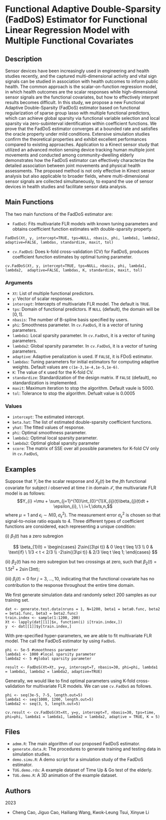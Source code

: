 # Functional Adaptive Double-Sparsity (FadDoS) Estimator for Functional Linear Regression Model with Multiple Functional Covariates 

## Description
Sensor devices have been increasingly used in engineering and health studies recently, and the captured multi-dimensional activity and vital sign signals can be studied in association with health outcomes to inform public health. The common approach is the scalar-on-function regression model, in which health outcomes are the scalar responses while high-dimensional sensor signals are the functional covariates, but how to effectively interpret results becomes difficult. In this study, we propose a new Functional Adaptive Double-Sparsity (FadDoS) estimator based on functional regularization of sparse group lasso with multiple functional predictors, which can achieve global sparsity via functional variable selection and local sparsity via zero-subinterval identification within coefficient functions. We prove that the FadDoS estimator converges at a bounded rate and satisfies the oracle property under mild conditions. Extensive simulation studies confirm the theoretical properties and exhibit excellent performances compared to existing approaches. Application to a Kinect sensor study that utilized an advanced motion sensing device tracking human multiple joint movements and conducted among community-dwelling elderly demonstrates how the FadDoS estimator can effectively characterize the detailed association between joint movements and physical health assessments. The proposed method is not only effective in Kinect sensor analysis but also applicable to broader fields, where multi-dimensional sensor signals are collected simultaneously, to expand the use of sensor devices in health studies and facilitate sensor data analysis.


## Main Functions
The two main functions of the FadDoS estimator are:

* `FadDoS`: Fits multivariate FLR models with known tuning parameters and obtains coefficient function estimates with double-sparsity property.

```
FadDoS(Xt, y, intercept=TRUE, tps=NULL, nbasis, phi, lambda1, lambda2, adaptive=FALSE, lambdas, standardize, maxit, tol)
```

* `cv.FadDoS`: Does k-fold cross-validation (CV) for FadDoS, produces coefficient function estimates by optimal tuning parameter. 

```
cv.FadDoS(Xt, y, intercept=TRUE, tps=NULL, nbasis, phi, lambda1, lambda2,  adaptive=FALSE, lambdas, K, standardize, maxit, tol)
```
### Arguments
* `Xt`: List of multiple functional predictors. 
* `y`: Vector of scalar responses. 
* `intercept`: Intercepts of multivariate FLR model. The default is `TRUE`.
* `tps`: Domain of functional predictors. If `NULL` (default), the domain will be $[0,1]$. 
* `nbasis`: The number of B-spline basis specified by users. 
* `phi`: Smoothness parameter. In `cv.FadDoS`, it is a vector of tuning parameters. 
* `lambda1`: Local sparsity parameter. In `cv.FadDoS`, it is a vector of tuning parameters. 
* `lambda2`: Global sparsity parameter. In `cv.FadDoS`, it is a vector of tuning parameters. 
* `adaptive`: Adaptive penalization is used. If `FALSE`, it is FDoS estimator. 
* `lambdas`: Tuning parameters for initial estimators for computing adaptive weights. Default values are `c(1e-3,1e-4,1e-5,1e-6)`.
* `K`: The value of `K` used for the K-fold CV.
* `standardize`: Standardization of the design matrix. If `FALSE` (default), no standardization is implemented.
* `maxit`: Maximum iteration to stop the algorithm. Default vaule is 5000.
* `tol`: Tolerance to stop the algorithm. Defualt value is 0.0005

### Values
* `intercept`: The estimated intercept. 
* `beta.hat`:  The list of estimated double-sparsity coefficient functions.
* `yhat`: The fitted values of response.
* `phi`: Optimal smoothness parameter. 
* `lambda1`: Optimal local sparsity parameter. 
* `lambda2`: Optimal global sparsity parameter
* `score`:  The matrix of SSE over all possible parameters for K-fold CV only in `cv.FadDoS`, 

## Examples

Suppose that $Y_{i}$ be the scalar response and $X_{ij}(t)$ be the $j$th functional covariate for subject $i$ observed at time $t$ in domain $\mathcal{T}$, the multivariate FLR model is as follows:
$$Y_{i}  =\mu + \sum_{j=1}^{10}\int_{0}^{1}X_{ij}(t)\beta_{j}(t)dt + \epsilon_{i}, \ \ i=1,\dots,n,$$
 where $\mu=1$ and $\epsilon_{i} \sim N(0,\sigma_{\epsilon}^{2})$. The measurement error $\sigma^{2}_{\epsilon}$  is chosen so that signal-to-noise ratio equals to 4. Three different types of coefficient functions are considered, each representing a unique condition: 
 
(i) $\beta_{1}(t)$ has a zero subregion

$$
\beta_{1}(t) = \begin{cases}
    2\sin{(3\pi t)} & 0 \leq t \leq 1/3 \\
    0 & \text{if} \ 1/3 < t < 2/3 \\
    -2\sin{(3\pi t)} & 2/3 \leq t \leq 1;
\end{cases}
$$

(ii) $\beta_{2}(t)$ has no zero subregion but two crossings at zero, such that $\beta_{2}(t) = 1.5t^{2} + 2\sin{(3\pi t)}$; 

(iii) $\beta_{j}(t)=0$ for $j=3,\dots,10$, indicating that the functional covariate has no contribution to the response throughout the entire time domain. 

We first generate simulation data and randomly select 200 samples as our training set.
```
dat <- generate.test.data(nruns = 1, N=1200, beta1 = beta0.func, beta2 = beta1.func, beta3 = beta2.func)
train.index <- sample(1:1200, 200)
Xt <- lapply(dat[[1]]$x, function(i) i[train.index,])
y  <- dat[[1]]$y[train.index,] 
```

With pre-specified hyper-parameters, we are able to fit multivariate FLR model. The call the FadDoS estimator by using `FadDoS`.

```
phi <- 5e-5 #smoothness parameter
lambda1 <- 1000 #local sparsity parameter
lambda2 <- 5 #global sparsity parameter

result <- FadDoS(Xt=Xt, y=y, intercept=T, nbasis=30, phi=phi, lambda1 = lambda1, lambda2 = lambda2, adaptive=TRUE)
```
Generally, we would like to find optimal parameters using K-fold cross-validation for multivariate FLR models. We can use 	`cv.FadDoS` as follows. 

```
phi <- seq(3e-5, 7-5, length.out=5)
lambda1 <- seq(1000, 1200, length.out=5)
lambda2 <- seq(3, 5, length.out=5)

cv.result <- cv.FadDoS(Xt=Xt, y=y, intercept=T, nbasis=30, tps=time, phi=phi, lambda1 = lambda1, lambda2 = lambda2, adaptive = TRUE, K = 5)
```
## Files 
* `admm.R`: The main algorithm of our proposed FadDoS estimator. 
* `generate.data.R`: The procedures to generate training and testing data in simulation studies. 
* `demo.simu.R`: A demo script for a simulation study of the FadDoS estimator.
* `TUG.demo.rds`: A example dataset of Time Up \& Go test of the elderly. 
* `TUG.demo.R`:  A 3D animation of the example dataset. 

## Authors
2023
* Cheng Cao, Jiguo Cao, Hailiang Wang, Kwok-Leung Tsui, Xinyue Li






